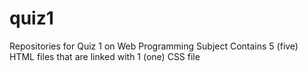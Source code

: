 # quiz1
Repositories for Quiz 1 on Web Programming Subject
Contains 5 (five) HTML files that are linked with 1 (one) CSS file
